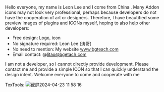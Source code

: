 Hello everyone, my name is Leon Lee and I come from China . Many Addon icons may not look very professional, perhaps because developers do not have the cooperation of art or designers. Therefore, I have beautified some preview images of plugins and ICONs myself, hoping to also help other developers:

- Free design: Logo, icon
- No signature required: Leon Lee (涛哥)
- No need to mention: My website www.bgteach.com
- Email contact: @litao@bgetach.com

I am not a developer, so I cannot directly provide development. Please contact me and provide a simple ICON so that I can quickly understand the design intent. Welcome everyone to come and cooperate with me

TexTools:
![截屏2024-04-23 11 58 16](https://github.com/bgteach/Blender-Addon-icon/assets/30290568/d4d216e4-c05f-44ea-9074-0b5b22ce26af)

